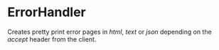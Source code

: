 # ErrorHandler

Creates pretty print error pages in *html*, *text* or *json* depending on the *accept* header from the client.